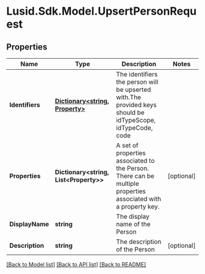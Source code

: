
# Lusid.Sdk.Model.UpsertPersonRequest

## Properties

Name | Type | Description | Notes
------------ | ------------- | ------------- | -------------
**Identifiers** | [**Dictionary&lt;string, Property&gt;**](Property.md) | The identifiers the person will be upserted with.The provided keys should be idTypeScope, idTypeCode, code | 
**Properties** | **Dictionary&lt;string, List&lt;Property&gt;&gt;** | A set of properties associated to the Person. There can be multiple properties associated with a property key. | [optional] 
**DisplayName** | **string** | The display name of the Person | 
**Description** | **string** | The description of the Person | [optional] 

[[Back to Model list]](../README.md#documentation-for-models)
[[Back to API list]](../README.md#documentation-for-api-endpoints)
[[Back to README]](../README.md)

